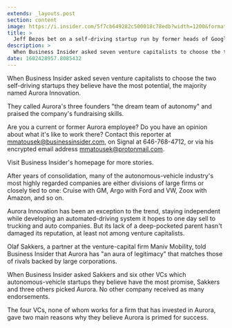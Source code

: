 ```yaml
--- 
extends: _layouts.post 
section: content 
image: https://i.insider.com/5f7cb649282c500018c78edb?width=1200&format=jpeg 
title: > 
  Jeff Bezos bet on a self-driving startup run by former heads of Google, Tesla, and Uber's AV projects. VCs say that leadership 'dream team' could make it the next Waymo. 
description: > 
  When Business Insider asked seven venture capitalists to choose the two self-driving startups they believe have the most potential, the majority named Aurora Innovation.They called Aurora's three founders "the dream team of autonomy" and praised the company's fundraising skills.Olaf Sakkers, a partner at the venture-capital firm Maniv Mobility, told Business Insider that Aurora has "an aura of legitimacy" that matches those of rivals backed by large corporations.When Business Insider asked Sakkers and six other VCs which autonomous-vehicle startups they believe have the most promise, Sakkers and three others picked Aurora.The four VCs, none of whom works for a firm that has invested in Aurora, gave two main reasons why they believe Aurora is primed for success. 
date: 1602428957.8085432 
--- 
```

When Business Insider asked seven venture capitalists to choose the two self-driving startups they believe have the most potential, the majority named Aurora Innovation.

They called Aurora's three founders "the dream team of autonomy" and praised the company's fundraising skills.

Are you a current or former Aurora employee? Do you have an opinion about what it's like to work there? Contact this reporter at mmatousek@businessinsider.com, on Signal at 646-768-4712, or via his encrypted email address mmatousek@protonmail.com.

Visit Business Insider's homepage for more stories.

After years of consolidation, many of the autonomous-vehicle industry's most highly regarded companies are either divisions of large firms or closely tied to one: Cruise with GM, Argo with Ford and VW, Zoox with Amazon, and so on.

Aurora Innovation has been an exception to the trend, staying independent while developing an automated-driving system it hopes to one day sell to trucking and auto companies. But its lack of a deep-pocketed parent hasn't damaged its reputation, at least not among venture capitalists.

Olaf Sakkers, a partner at the venture-capital firm Maniv Mobility, told Business Insider that Aurora has "an aura of legitimacy" that matches those of rivals backed by large corporations.

When Business Insider asked Sakkers and six other VCs which autonomous-vehicle startups they believe have the most promise, Sakkers and three others picked Aurora. No other company received as many endorsements.

The four VCs, none of whom works for a firm that has invested in Aurora, gave two main reasons why they believe Aurora is primed for success.